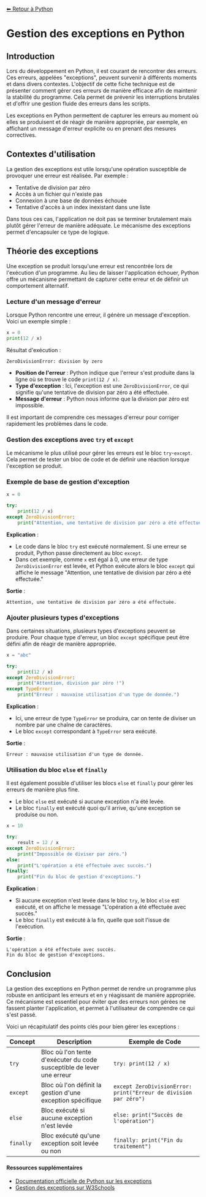 [⬅ Retour à Python](../README.md)

# Gestion des exceptions en Python

## Introduction
Lors du développement en Python, il est courant de rencontrer des erreurs. Ces erreurs, appelées "exceptions", peuvent survenir à différents moments et dans divers contextes. L'objectif de cette fiche technique est de présenter comment gérer ces erreurs de manière efficace afin de maintenir la stabilité du programme. Cela permet de prévenir les interruptions brutales et d'offrir une gestion fluide des erreurs dans les scripts.

Les exceptions en Python permettent de capturer les erreurs au moment où elles se produisent et de réagir de manière appropriée, par exemple, en affichant un message d'erreur explicite ou en prenant des mesures correctives.

## Contextes d'utilisation
La gestion des exceptions est utile lorsqu'une opération susceptible de provoquer une erreur est réalisée. Par exemple :
- Tentative de division par zéro
- Accès à un fichier qui n'existe pas
- Connexion à une base de données échouée
- Tentative d'accès à un index inexistant dans une liste

Dans tous ces cas, l'application ne doit pas se terminer brutalement mais plutôt gérer l'erreur de manière adéquate. Le mécanisme des exceptions permet d'encapsuler ce type de logique.

## Théorie des exceptions
Une exception se produit lorsqu'une erreur est rencontrée lors de l'exécution d'un programme. Au lieu de laisser l'application échouer, Python offre un mécanisme permettant de capturer cette erreur et de définir un comportement alternatif.

### Lecture d'un message d'erreur
Lorsque Python rencontre une erreur, il génère un message d'exception. Voici un exemple simple :

```python
x = 0
print(12 / x)
```

Résultat d'exécution :
```
ZeroDivisionError: division by zero
```

- **Position de l'erreur** : Python indique que l'erreur s'est produite dans la ligne où se trouve le code `print(12 / x)`.
- **Type d'exception** : Ici, l'exception est une `ZeroDivisionError`, ce qui signifie qu'une tentative de division par zéro a été effectuée.
- **Message d'erreur** : Python nous informe que la division par zéro est impossible.

Il est important de comprendre ces messages d'erreur pour corriger rapidement les problèmes dans le code.

### Gestion des exceptions avec `try` et `except`

Le mécanisme le plus utilisé pour gérer les erreurs est le bloc `try`-`except`. Cela permet de tester un bloc de code et de définir une réaction lorsque l'exception se produit.

### Exemple de base de gestion d'exception

```python
x = 0

try:
    print(12 / x)
except ZeroDivisionError:
    print("Attention, une tentative de division par zéro a été effectuée.")
```

**Explication** :
- Le code dans le bloc `try` est exécuté normalement. Si une erreur se produit, Python passe directement au bloc `except`.
- Dans cet exemple, comme `x` est égal à 0, une erreur de type `ZeroDivisionError` est levée, et Python exécute alors le bloc `except` qui affiche le message "Attention, une tentative de division par zéro a été effectuée."

**Sortie** :
```
Attention, une tentative de division par zéro a été effectuée.
```

### Ajouter plusieurs types d'exceptions

Dans certaines situations, plusieurs types d'exceptions peuvent se produire. Pour chaque type d'erreur, un bloc `except` spécifique peut être défini afin de réagir de manière appropriée.

```python
x = "abc"

try:
    print(12 / x)
except ZeroDivisionError:
    print("Attention, division par zéro !")
except TypeError:
    print("Erreur : mauvaise utilisation d'un type de donnée.")
```

**Explication** :
- Ici, une erreur de type `TypeError` se produira, car on tente de diviser un nombre par une chaîne de caractères.
- Le bloc `except` correspondant à `TypeError` sera exécuté.

**Sortie** :
```
Erreur : mauvaise utilisation d'un type de donnée.
```

### Utilisation du bloc `else` et `finally`

Il est également possible d'utiliser les blocs `else` et `finally` pour gérer les erreurs de manière plus fine.

- Le bloc `else` est exécuté si aucune exception n'a été levée.
- Le bloc `finally` est exécuté quoi qu'il arrive, qu'une exception se produise ou non.

```python
x = 10

try:
    result = 12 / x
except ZeroDivisionError:
    print("Impossible de diviser par zéro.")
else:
    print("L'opération a été effectuée avec succès.")
finally:
    print("Fin du bloc de gestion d'exceptions.")
```

**Explication** :
- Si aucune exception n'est levée dans le bloc `try`, le bloc `else` est exécuté, et on affiche le message "L'opération a été effectuée avec succès."
- Le bloc `finally` est exécuté à la fin, quelle que soit l'issue de l'exécution.

**Sortie** :
```
L'opération a été effectuée avec succès.
Fin du bloc de gestion d'exceptions.
```

## Conclusion
La gestion des exceptions en Python permet de rendre un programme plus robuste en anticipant les erreurs et en y réagissant de manière appropriée. Ce mécanisme est essentiel pour éviter que des erreurs non gérées ne fassent planter l'application, et permet à l'utilisateur de comprendre ce qui s'est passé.

Voici un récapitulatif des points clés pour bien gérer les exceptions :

| Concept             | Description                                        | Exemple de Code                                    |
|---------------------|----------------------------------------------------|----------------------------------------------------|
| `try`               | Bloc où l'on tente d'exécuter du code susceptible de lever une erreur | `try: print(12 / x)`                               |
| `except`            | Bloc où l'on définit la gestion d'une exception spécifique | `except ZeroDivisionError: print("Erreur de division par zéro")` |
| `else`              | Bloc exécuté si aucune exception n'est levée      | `else: print("Succès de l'opération")`             |
| `finally`           | Bloc exécuté qu'une exception soit levée ou non   | `finally: print("Fin du traitement")`              |

#### Ressources supplémentaires
- [Documentation officielle de Python sur les exceptions](https://docs.python.org/fr/3/tutorial/errors.html)
- [Gestion des exceptions sur W3Schools](https://www.w3schools.com/python/python_try_except.asp)
